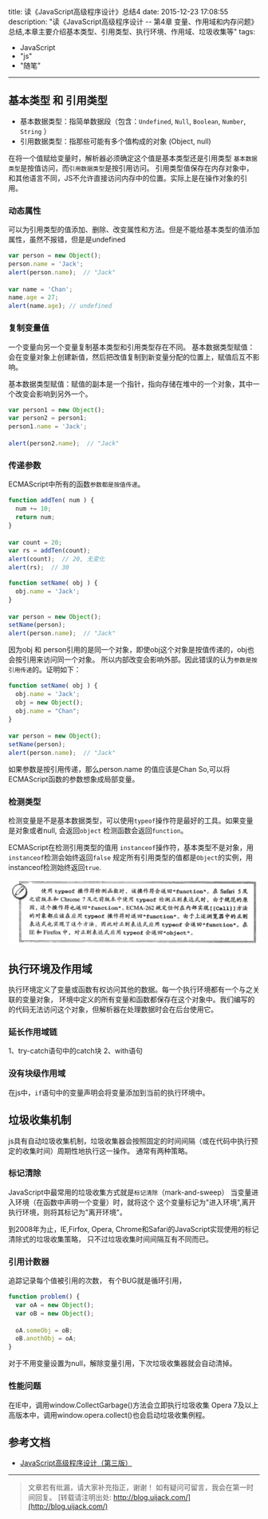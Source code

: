 title: 读《JavaScript高级程序设计》总结4
date: 2015-12-23 17:08:55
description: "读《JavaScript高级程序设计 -- 第4章 变量、作用域和内存问题》总结,本章主要介绍基本类型、引用类型、执行环境、作用域、垃圾收集等"
tags:
- JavaScript
- "js"
- "随笔"
---

## 基本类型 和 引用类型

- 基本数据类型：指简单数据段（包含：`Undefined`, `Null`, `Boolean`, `Number`, `String` ）
- 引用数据类型：指那些可能有多个值构成的对象 (Object, null)

在将一个值赋给变量时，解析器必须确定这个值是基本类型还是引用类型
`基本数据类型`是按值访问，而`引用数据类型`是按引用访问。
引用类型值保存在内存对象中，和其他语言不同，JS不允许直接访问内存中的位置。实际上是在操作对象的引用。

### 动态属性

可以为引用类型的值添加、删除、改变属性和方法。但是不能给基本类型的值添加属性，虽然不报错，但是是undefined
```js
var person = new Object();
person.name = 'Jack';
alert(person.name);  // "Jack"

var name = 'Chan';
name.age = 27;
alert(name.age); // undefined
```
### 复制变量值

一个变量向另一个变量复制基本类型和引用类型存在不同。
基本数据类型赋值：会在变量对象上创建新值，然后把改值复制到新变量分配的位置上，赋值后互不影响。

基本数据类型赋值：赋值的副本是一个指针，指向存储在堆中的一个对象，其中一个改变会影响到另外一个。
```js
var person1 = new Object();
var person2 = person1;
person1.name = 'Jack';

alert(person2.name);  // "Jack"
```

### 传递参数

ECMAScript中所有的函数`参数都是按值传递`。
```js
function addTen( num ) {
  num += 10;
  return num;
}

var count = 20;
var rs = addTen(count);
alert(count);  // 20, 无变化
alert(rs);  // 30
```

```js
function setName( obj ) {
  obj.name = 'Jack';
}

var person = new Object();
setName(person);
alert(person.name);  // "Jack"
```
因为obj 和 person引用的是同一个对象，即使obj这个对象是按值传递的，obj也会按引用来访问同一个对象。
所以内部改变会影响外部。因此错误的认为`参数是按引用传递`的。证明如下：

```js
function setName( obj ) {
  obj.name = 'Jack';
  obj = new Object();
  obj.name = "Chan";
}

var person = new Object();
setName(person);
alert(person.name);  // "Jack"
```
如果参数是按引用传递，那么person.name 的值应该是Chan
So,可以将ECMAScript函数的参数想象成局部变量。

### 检测类型

检测变量是不是基本数据类型，可以使用`typeof`操作符是最好的工具。如果变量是对象或者null, 会返回`object`
检测函数会返回`function`。

ECMAScript在检测引用类型的值用 `instanceof`操作符，基本类型不是对象，用`instanceof`检测会始终返回`false`
规定所有引用类型的值都是`Object`的实例，用instanceof检测始终返回`true`.

![typeof注意事项](/img/js-high-level-4.png)

## 执行环境及作用域

执行环境定义了变量或函数有权访问其他的数据。每一个执行环境都有一个与之关联的变量对象，
环境中定义的所有变量和函数都保存在这个对象中。我们编写的的代码无法访问这个对象，但解析器在处理数据时会在后台使用它。

### 延长作用域链

1、try-catch语句中的catch块
2、with语句

### 没有块级作用域

在js中，`if`语句中的变量声明会将变量添加到当前的执行环境中。

## 垃圾收集机制

js具有自动垃圾收集机制，垃圾收集器会按照固定的时间间隔（或在代码中执行预定的收集时间）周期性地执行这一操作。
通常有两种策略。

### 标记清除
JavaScript中最常用的垃圾收集方式就是`标记清除`（mark-and-sweep）
当变量进入环境（在函数中声明一个变量）时，就将这个 这个变量标记为"进入环境",离开执行环境，则将其标记为"离开环境"。

到2008年为止，IE,Firfox, Opera, Chrome和Safari的JavaScript实现使用的标记清除式的垃圾收集策略，
只不过垃圾收集时间间隔互有不同而已。

### 引用计数器
追踪记录每个值被引用的次数，
有个BUG就是循环引用，
```js
function problem() {
  var oA = new Object();
  var oB = new Object();

  oA.someObj = oB;
  oB.anothObj = oA;
}
```

对于不用变量设置为null，解除变量引用，下次垃圾收集器就会自动清掉。

### 性能问题
在IE中，调用window.CollectGarbage()方法会立即执行垃圾收集
Opera 7及以上高版本中，调用window.opera.collect()也会启动垃圾收集例程。

## 参考文档

- [JavaScript高级程序设计（第三版）](http://www.ituring.com.cn/book/946)

-----------------------

> 文章若有纰漏，请大家补充指正，谢谢！
> 如有疑问可留言，我会在第一时间回复。
> [转载请注明出处: http://blog.uijack.com/](http://blog.uijack.com/)
